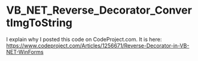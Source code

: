 # VB_NET_Reverse_Decorator_ConvertImgToString
I explain why I posted this code on CodeProject.com.  It is here: https://www.codeproject.com/Articles/1256671/Reverse-Decorator-in-VB-NET-WinForms
